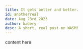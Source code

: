 ```yaml
---
title: It gets better and better.
id: anotherreal
date: Aug 23rd 2023
author: badery
desc: A short, real post on WASM!
---
```


content here